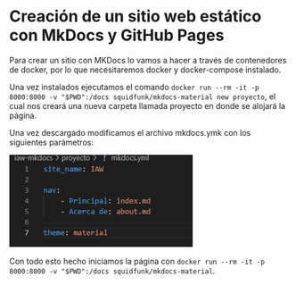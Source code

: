 # Creación de un sitio web estático con MkDocs y GitHub Pages

Para crear un sitio con MKDocs lo vamos a hacer a través de contenedores de docker, por lo que necesitaremos docker y docker-compose instalado.

Una vez instalados ejecutamos el comando `docker run --rm -it -p 8000:8000 -v "$PWD":/docs squidfunk/mkdocs-material new proyecto`, el cual nos creará una nueva carpeta llamada proyecto en donde se alojará la página.

Una vez descargado modificamos el archivo mkdocs.ymk con los siguientes parámetros:

![mkdocs](https://raw.githubusercontent.com/arr588/iaw-mkdocs/main/img/1.png)

Con todo esto hecho iniciamos la página con `docker run --rm -it -p 8000:8000 -v "$PWD":/docs squidfunk/mkdocs-material`.